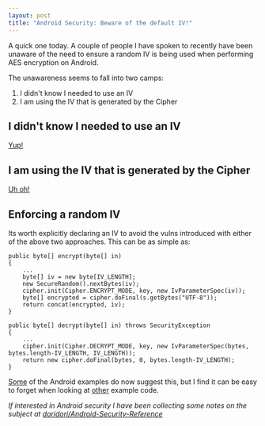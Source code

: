 ```yaml
---
layout: post
title: "Android Security: Beware of the default IV!"
---
```


A quick one today. A couple of people I have spoken to recently have been unaware of the need to ensure a random IV is being used when performing AES encryption on Android.

The unawareness seems to fall into two camps:

1. I didn't know I needed to use an IV
2. I am using the IV that is generated by the Cipher

## I didn't know I needed to use an IV

[Yup!](https://security.stackexchange.com/questions/35210/encrypting-using-aes-256-do-i-need-iv/35216#35216)

## I am using the IV that is generated by the Cipher

[Uh oh!](https://stackoverflow.com/questions/31036780/android-cryptography-api-not-generating-safe-iv-for-aes)

## Enforcing a random IV

Its worth explicitly declaring an IV to avoid the vulns introduced with either of the above two approaches. This can be as simple as:

```
public byte[] encrypt(byte[] in)
{
    ...
    byte[] iv = new byte[IV_LENGTH];
    new SecureRandom().nextBytes(iv);
    cipher.init(Cipher.ENCRYPT_MODE, key, new IvParameterSpec(iv));
    byte[] encrypted = cipher.doFinal(s.getBytes("UTF-8"));
    return concat(encrypted, iv);
}

public byte[] decrypt(byte[] in) throws SecurityException
{
    ...
    cipher.init(Cipher.DECRYPT_MODE, key, new IvParameterSpec(bytes, bytes.length-IV_LENGTH, IV_LENGTH));
    return new cipher.doFinal(bytes, 0, bytes.length-IV_LENGTH);
}
```

[Some](https://developer.android.com/reference/javax/crypto/Cipher.html) of the Android examples do now suggest this, but I find it can be easy to forget when looking at [other](https://developer.android.com/reference/android/security/keystore/KeyGenParameterSpec.html) example code.

_If interested in Android security I have been collecting some notes on the subject at [doridori/Android-Security-Reference](https://github.com/doridori/Android-Security-Reference)_




